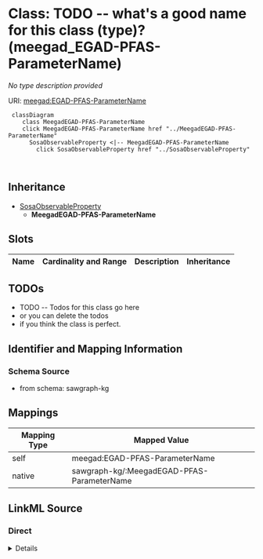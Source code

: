 

# Class: TODO -- what's a good name for this class (type)? (meegad_EGAD-PFAS-ParameterName)


_No type description provided_





URI: [meegad:EGAD-PFAS-ParameterName](http://sawgraph.spatialai.org/v1/me-egad#EGAD-PFAS-ParameterName)






```mermaid
 classDiagram
    class MeegadEGAD-PFAS-ParameterName
    click MeegadEGAD-PFAS-ParameterName href "../MeegadEGAD-PFAS-ParameterName"
      SosaObservableProperty <|-- MeegadEGAD-PFAS-ParameterName
        click SosaObservableProperty href "../SosaObservableProperty"
      
      
```





## Inheritance
* [SosaObservableProperty](../classes/SosaObservableProperty.md)
    * **MeegadEGAD-PFAS-ParameterName**



## Slots

| Name | Cardinality and Range | Description | Inheritance |
| ---  | --- | --- | --- |









## TODOs

* TODO -- Todos for this class go here
* or you can delete the todos
* if you think the class is perfect.

## Identifier and Mapping Information







### Schema Source


* from schema: sawgraph-kg




## Mappings

| Mapping Type | Mapped Value |
| ---  | ---  |
| self | meegad:EGAD-PFAS-ParameterName |
| native | sawgraph-kg/:MeegadEGAD-PFAS-ParameterName |







## LinkML Source

<!-- TODO: investigate https://stackoverflow.com/questions/37606292/how-to-create-tabbed-code-blocks-in-mkdocs-or-sphinx -->

### Direct

<details>
```yaml
name: meegad_EGAD-PFAS-ParameterName
description: No type description provided
title: TODO -- what's a good name for this class (type)?
todos:
- TODO -- Todos for this class go here
- or you can delete the todos
- if you think the class is perfect.
notes:
- Class with 93 occurences.
from_schema: sawgraph-kg
rank: 1000
is_a: sosa_ObservableProperty
class_uri: meegad:EGAD-PFAS-ParameterName

```
</details>

### Induced

<details>
```yaml
name: meegad_EGAD-PFAS-ParameterName
description: No type description provided
title: TODO -- what's a good name for this class (type)?
todos:
- TODO -- Todos for this class go here
- or you can delete the todos
- if you think the class is perfect.
notes:
- Class with 93 occurences.
from_schema: sawgraph-kg
rank: 1000
is_a: sosa_ObservableProperty
class_uri: meegad:EGAD-PFAS-ParameterName

```
</details>